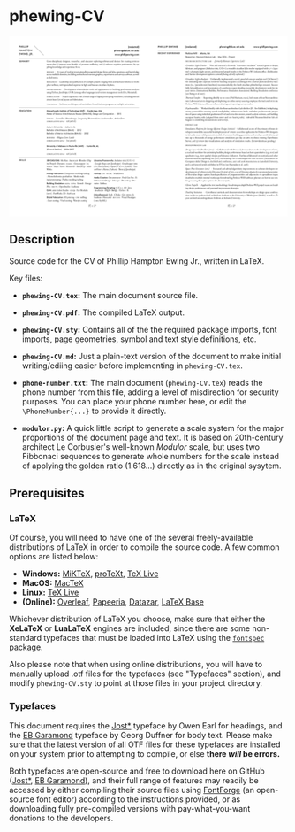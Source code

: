# phewing-CV

<img src="img/pages_1-2.jpg" alt="CV Pages 1 & 2" width="900" align="middle"/>

## Description

Source code for the CV of Phillip Hampton Ewing Jr., written in LaTeX.

Key files:

+ __`phewing-CV.tex`:__ The main document source file.

+ __`phewing-CV.pdf`:__ The compiled LaTeX output.

+ __`phewing-CV.sty`:__ Contains all of the the required package imports, font
  imports, page geometries, symbol and text style definitions, etc.

+ __`phewing-CV.md`:__ Just a plain-text version of the document to make initial
  writing/ediing easier before implementing in `phewing-CV.tex`.

+ __`phone-number.txt`:__ The main document (`phewing-CV.tex`) reads the phone
  number from this file, adding a level of misdirection for security purposes.
  You can place your phone number here, or edit the `\PhoneNumber{...}` to
  provide it directly.

+ __`modulor.py`:__ A quick little script to generate a scale system for the
  major proportions of the document page and text. It is based on 20th-century
  architect Le Corbusier's well-known _Modulor_ scale, but uses two Fibbonaci
  sequences to generate whole numbers for the scale instead of applying the
  golden ratio (1.618...) directly as in the original sysytem.

## Prerequisites

### LaTeX

Of course, you will need to have one of the several freely-available
distributions of LaTeX in order to compile the source code. A few common
options are listed below:

+ __Windows:__ [MiKTeX](https://miktex.org/),
  [proTeXt](http://www.tug.org/protext/), [TeX
  Live](https://www.tug.org/texlive/)
+ __MacOS:__ [MacTeX](http://www.tug.org/mactex/)
+ __Linux:__ [TeX Live](ttps://www.tug.org/texlive/)
+ __(Online):__ [Overleaf](https://www.overleaf.com/),
  [Papeeria](https://papeeria.com/), [Datazar](https://www.datazar.com/),
  [LaTeX Base](https://latexbase.com/)

Whichever distribution of LaTeX you choose, make sure that either the
__XeLaTeX__ or __LuaLaTeX__ engines are included, since there are some
non-standard typefaces that must be loaded into LaTeX using the
[`fontspec`](https://ctan.org/pkg/fontspec) package.

Also please note that when using online distributions, you will have to
manually upload .otf files for the typefaces (see "Typefaces" section), and
modify `phewing-CV.sty` to point at those files in your project directory.

### Typefaces

This document requires the [Jost*](https://indestructibletype.com/Jost.html)
typeface by Owen Earl for headings, and the [EB
Garamond](http://www.georgduffner.at/ebgaramond/) typeface by Georg Duffner for
body text. Please make sure that the latest version of all OTF files for these
typefaces are installed on your system prior to attempting to compile, or else
__there *will* be errors.__

Both typefaces are open-source and free to download here on
GitHub ([Jost*](https://github.com/indestructible-type/Jost), [EB
Garamond](https://github.com/georgd/EB-Garamond)), and their full range of
features may readily be accessed by either compiling their source files using
[FontForge](https://fontforge.github.io/) (an open-source font editor)
according to the instructions provided, or as downloading fully pre-compiled
versions with pay-what-you-want donations to the developers.